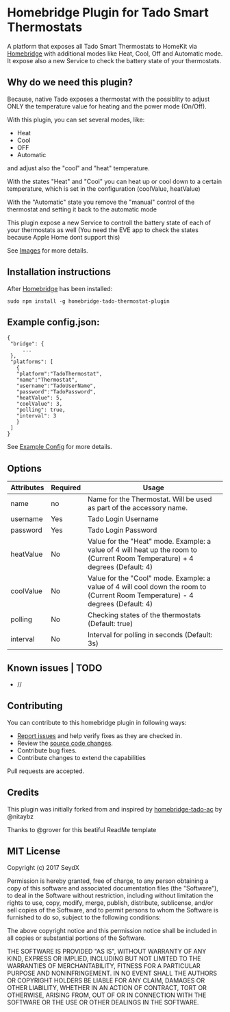 # Homebridge Plugin for Tado Smart Thermostats

A platform that exposes all Tado Smart Thermostats to HomeKit via [Homebridge](https://github.com/nfarina/homebridge) with additional modes like Heat, Cool, Off and Automatic mode. It expose also a new Service to check the battery state of your thermostats.

## Why do we need this plugin?

Because, native Tado exposes a thermostat with the possiblity to adjust ONLY the temperature value for heating and the power mode (On/Off).

With this plugin, you can set several modes, like:

 - Heat
 - Cool
 - OFF
 - Automatic
 
 and adjust also the "cool" and "heat" temperature. 
 
 
With the states "Heat" and "Cool" you can heat up or cool down to a certain temperature, which is set in the configuration (coolValue, heatValue)

With the "Automatic" state you remove the "manual" control of the thermostat and setting it back to the automatic mode

This plugin expose a new Service to controll the battery state of each of your thermostats as well (You need the EVE app to check the states because Apple Home dont support this)

See [Images](https://github.com/SeydX/homebridge-tado-thermostat/tree/master/images/) for more details.


## Installation instructions

After [Homebridge](https://github.com/nfarina/homebridge) has been installed:

 ```sudo npm install -g homebridge-tado-thermostat-plugin```
 
 
 ## Example config.json:

 ```
{
  "bridge": {
      ...
  },
  "platforms": [
    {
    "platform":"TadoThermostat",
    "name":"Thermostat",
    "username":"TadoUserName",
    "password":"TadoPassword",
    "heatValue": 5,
    "coolValue": 3,
    "polling": true,
    "interval": 3
    }
  ]
}
```
See [Example Config](https://github.com/SeydX/homebridge-tado-thermostat/edit/master/config-example.json) for more details.


## Options

| Attributes | Required | Usage |
|------------|----------|-------|
| name | no | Name for the Thermostat. Will be used as part of the accessory name.  |
| username | Yes | Tado Login Username |
| password | Yes | Tado Login Password |
| heatValue | No | Value for the "Heat" mode. Example: a value of 4 will heat up the room to (Current Room Temperature) + 4 degrees (Default: 4) |
| coolValue | No | Value for the "Cool" mode. Example: a value of 4 will cool down the room to (Current Room Temperature) - 4 degrees (Default: 4) |
| polling | No | Checking states of the thermostats (Default: true)  |
| interval | No | Interval for polling in seconds (Default: 3s) |


## Known issues | TODO

- //



## Contributing

You can contribute to this homebridge plugin in following ways:

- [Report issues](https://github.com/SeydX/homebridge-tado-thermostat/issues) and help verify fixes as they are checked in.
- Review the [source code changes](https://github.com/SeydX/homebridge-tado-thermostat/pulls).
- Contribute bug fixes.
- Contribute changes to extend the capabilities

Pull requests are accepted.


## Credits

This plugin was initially forked from and inspired by [homebridge-tado-ac](https://github.com/nitaybz/homebridge-tado-ac) by @nitaybz

Thanks to @grover for this beatiful ReadMe template


## MIT License

Copyright (c) 2017 SeydX

Permission is hereby granted, free of charge, to any person obtaining a copy
of this software and associated documentation files (the "Software"), to deal
in the Software without restriction, including without limitation the rights
to use, copy, modify, merge, publish, distribute, sublicense, and/or sell
copies of the Software, and to permit persons to whom the Software is
furnished to do so, subject to the following conditions:

The above copyright notice and this permission notice shall be included in all
copies or substantial portions of the Software.

THE SOFTWARE IS PROVIDED "AS IS", WITHOUT WARRANTY OF ANY KIND, EXPRESS OR
IMPLIED, INCLUDING BUT NOT LIMITED TO THE WARRANTIES OF MERCHANTABILITY,
FITNESS FOR A PARTICULAR PURPOSE AND NONINFRINGEMENT. IN NO EVENT SHALL THE
AUTHORS OR COPYRIGHT HOLDERS BE LIABLE FOR ANY CLAIM, DAMAGES OR OTHER
LIABILITY, WHETHER IN AN ACTION OF CONTRACT, TORT OR OTHERWISE, ARISING FROM,
OUT OF OR IN CONNECTION WITH THE SOFTWARE OR THE USE OR OTHER DEALINGS IN THE
SOFTWARE.
